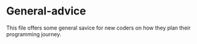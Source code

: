 # General-advice
This file offers some general savice for new coders on how they plan their programming journey.
